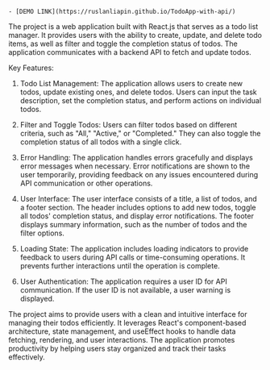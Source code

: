     - [DEMO LINK](https://ruslanliapin.github.io/TodoApp-with-api/)

The project is a web application built with React.js that serves as a todo list manager. It provides users with the ability to create, update, and delete todo items, as well as filter and toggle the completion status of todos. The application communicates with a backend API to fetch and update todos.

Key Features:

1. Todo List Management: The application allows users to create new todos, update existing ones, and delete todos. Users can input the task description, set the completion status, and perform actions on individual todos.

2. Filter and Toggle Todos: Users can filter todos based on different criteria, such as "All," "Active," or "Completed." They can also toggle the completion status of all todos with a single click.

3. Error Handling: The application handles errors gracefully and displays error messages when necessary. Error notifications are shown to the user temporarily, providing feedback on any issues encountered during API communication or other operations.

4. User Interface: The user interface consists of a title, a list of todos, and a footer section. The header includes options to add new todos, toggle all todos' completion status, and display error notifications. The footer displays summary information, such as the number of todos and the filter options.

5. Loading State: The application includes loading indicators to provide feedback to users during API calls or time-consuming operations. It prevents further interactions until the operation is complete.

6. User Authentication: The application requires a user ID for API communication. If the user ID is not available, a user warning is displayed.

The project aims to provide users with a clean and intuitive interface for managing their todos efficiently. It leverages React's component-based architecture, state management, and useEffect hooks to handle data fetching, rendering, and user interactions. The application promotes productivity by helping users stay organized and track their tasks effectively.
